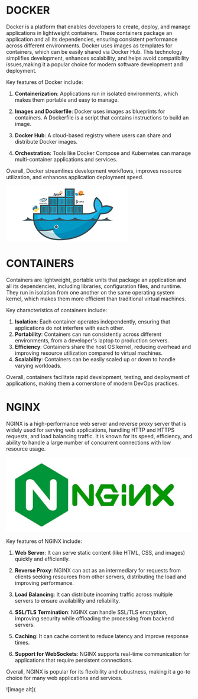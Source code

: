# DOCKER
Docker is a platform that enables developers to create, deploy, and manage applications in lightweight containers. These containers package an application and all its dependencies, ensuring consistent 
performance across different environments. Docker uses images as templates for containers, which can be easily shared via Docker Hub. This technology simplifies development, enhances scalability, and
helps avoid compatibility issues,making it a popular choice for modern software development and deployment.

Key features of Docker include:

1. **Containerization**: Applications run in isolated environments, which makes them portable and easy to manage.

2. **Images and Dockerfile**: Docker uses images as blueprints for containers. A Dockerfile is a script that contains instructions to build an image.

3. **Docker Hub**: A cloud-based registry where users can share and distribute Docker images.

4. **Orchestration**: Tools like Docker Compose and Kubernetes can manage multi-container applications and services.

Overall, Docker streamlines development workflows, improves resource utilization, and enhances application deployment speed.

![image alt](https://github.com/Gautam-io-dev/DOCKER/blob/933ec1d3c498383ab0562ab77af30e263d2ff7c3/docker.png)

# CONTAINERS

Containers are lightweight, portable units that package an application and all its dependencies, including libraries, configuration files, and runtime. They run in isolation from one another on the same operating system kernel, which makes them more efficient than traditional virtual machines.

Key characteristics of containers include:

1. **Isolation**: Each container operates independently, ensuring that applications do not interfere with each other.
2. **Portability**: Containers can run consistently across different environments, from a developer's laptop to production servers.
3. **Efficiency**: Containers share the host OS kernel, reducing overhead and improving resource utilization compared to virtual machines.
4. **Scalability**: Containers can be easily scaled up or down to handle varying workloads.

Overall, containers facilitate rapid development, testing, and deployment of applications, making them a cornerstone of modern DevOps practices.

# NGINX

NGINX is a high-performance web server and reverse proxy server that is widely used for serving web applications, handling HTTP and HTTPS requests, and load balancing traffic. It is known for its speed, efficiency, and ability to handle a large number of concurrent connections with low resource usage.

![image alt](https://github.com/Gautam-io-dev/DOCKER/blob/a52bcc864f4ebad1c9bc86a09706b6df40b37c97/NGINX.jpg)

Key features of NGINX include:

1. **Web Server**: It can serve static content (like HTML, CSS, and images) quickly and efficiently.

2. **Reverse Proxy**: NGINX can act as an intermediary for requests from clients seeking resources from other servers, distributing the load and improving performance.

3. **Load Balancing**: It can distribute incoming traffic across multiple servers to ensure availability and reliability.

4. **SSL/TLS Termination**: NGINX can handle SSL/TLS encryption, improving security while offloading the processing from backend servers.

5. **Caching**: It can cache content to reduce latency and improve response times.

6. **Support for WebSockets**: NGINX supports real-time communication for applications that require persistent connections.

Overall, NGINX is popular for its flexibility and robustness, making it a go-to choice for many web applications and services.

![image alt](
